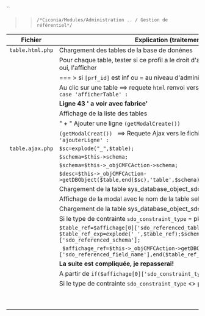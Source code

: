 
 ``
 
   >> ``/*Ciconia/Modules/Administration .. / Gestion de référentiel*/``
  
| Fichier         | Explication (traitement)                                                                               |
| ----------------| ------------------------------                                                                         |
|`table.html.php`| Chargement des tables de la base de donénes                                                             |
|                | Pour chaque table, tester si ce profil a le droit d'afficher cette table ou nn, si oui, l'afficher      |
|                | === > si `[prf_id]` est inf ou = au niveau d'administration minimum                                     |
|                | Au clic sur une table ==> requete `html` renvoi vers le fichier `table.html` au `case 'afficherTable' :`|
|                | **Ligne 43 ' a voir avec fabrice'**                                                                   |
|                | Affichage de la liste des tables                                                                       |
|                | " + " Ajouter une ligne `(getModalCreate()) `                                                           |
|                |`(getModalCreat()) ` ==> Requete Ajax vers le fichier table.ajax  et `case 'ajouterLigne' :`            |
|`table.ajax.php`|`$sc=explode("_",$table); `                                                                             |
|                |`$schema=$this->schema; `                                                                               |
|                |`$schema=$this->_objCMFCAction->schema;`                                                                |
|                |`$desc=$this->_objCMFCAction->getDBObject($table,end($sc),'table',$schema);   `                         |
|                | Chargement de la table sys_database_object_sdo  = $desc                                                |
|                | Affichage de la modal avec le nom de la table selectionnée                                             |
|                | Chargement de la table sys_database_object_sdo = $Affichage                                            |
|                | Si le type de contrainte `sdo_constraint_type` = pk                                                    |
|                |`$table_ref=$affichage[0]['sdo_referenced_table']; $table_ref_exp=explode('_',$table_ref);$schema_ref=$affichage[0]['sdo_referenced_schema'];`                               |
|                | ` $affichage_ref=$this->_objCMFCAction->getDBObject($affichage[0]['sdo_referenced_field_name'],end($table_ref_exp),'field',$schema_ref);`                                                                                           |
|                |**La suite est compliquée, je repasserai!**    |
|                | A partir de ` if($affichage[0]['sdo_constraint_type']=='fk') `    |
|                | Si le type de contrainte `sdo_constraint_type` <> pk    |
|                |      |
|                |      |
|                |      |
|                |      |
|                |      |
|                |      |
|                |      |
|                |      |
|                |      |
